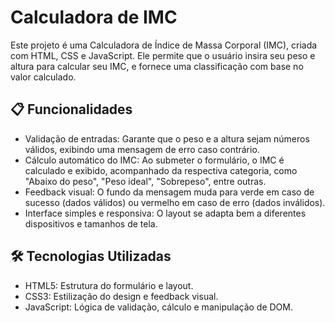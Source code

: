 # Calculadora de IMC

Este projeto é uma Calculadora de Índice de Massa Corporal (IMC), criada com HTML, CSS e JavaScript. Ele permite que o usuário insira seu peso e altura para calcular seu IMC, e fornece uma classificação com base no valor calculado.

## 📋 Funcionalidades

- Validação de entradas: Garante que o peso e a altura sejam números válidos, exibindo uma mensagem de erro caso contrário.
- Cálculo automático do IMC: Ao submeter o formulário, o IMC é calculado e exibido, acompanhado da respectiva categoria, como "Abaixo do peso", "Peso ideal", "Sobrepeso", entre outras.
- Feedback visual: O fundo da mensagem muda para verde em caso de sucesso (dados válidos) ou vermelho em caso de erro (dados inválidos).
- Interface simples e responsiva: O layout se adapta bem a diferentes dispositivos e tamanhos de tela.

## 🛠️ Tecnologias Utilizadas

- HTML5: Estrutura do formulário e layout.
- CSS3: Estilização do design e feedback visual.
- JavaScript: Lógica de validação, cálculo e manipulação de DOM.
